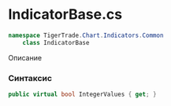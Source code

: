 
# IndicatorBase.cs
```csharp
namespace TigerTrade.Chart.Indicators.Common  
    class IndicatorBase
```

Описание

### Синтаксис
```csharp
public virtual bool IntegerValues { get; }
```
